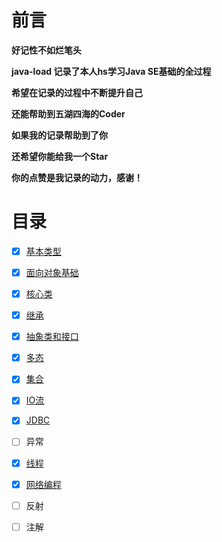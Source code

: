 # 前言

**好记性不如烂笔头**

**java-load 记录了本人hs学习Java SE基础的全过程**

**希望在记录的过程中不断提升自己**

**还能帮助到五湖四海的Coder**

**如果我的记录帮助到了你**

**还希望你能给我一个Star**

**你的点赞是我记录的动力，感谢！**

# 目录

- [x] [基本类型](https://github.com/hs-vae/java-load/tree/main/%E5%9F%BA%E6%9C%AC%E7%B1%BB%E5%9E%8B)

- [x] [面向对象基础](https://github.com/hs-vae/java-load/tree/main/%E9%9D%A2%E5%90%91%E5%AF%B9%E8%B1%A1%E5%9F%BA%E7%A1%80)

- [x] [核心类](https://github.com/hs-vae/java-load/tree/main/%E6%A0%B8%E5%BF%83%E7%B1%BB)

- [x] [继承](https://github.com/hs-vae/java-load/tree/main/%E7%BB%A7%E6%89%BF)

- [x] [抽象类和接口](https://github.com/hs-vae/java-load/tree/main/%E6%8A%BD%E8%B1%A1%E7%B1%BB%E5%92%8C%E6%8E%A5%E5%8F%A3)

- [x] [多态](https://github.com/hs-vae/java-load/tree/main/%E5%A4%9A%E6%80%81)

- [x] [集合](https://github.com/hs-vae/java-load/tree/main/%E9%9B%86%E5%90%88)

- [x] [IO流](https://github.com/hs-vae/java-load/tree/main/IO%E6%B5%81)

- [x] [JDBC](https://github.com/hs-vae/java-load/tree/main/JDBC)

- [ ] 异常


- [x] [线程](https://github.com/hs-vae/java-load/tree/main/%E7%BA%BF%E7%A8%8B)

- [x] [网络编程](https://github.com/hs-vae/java-load/tree/main/%E7%BD%91%E7%BB%9C%E7%BC%96%E7%A8%8B)

- [ ] 反射


- [ ] 注解